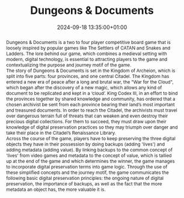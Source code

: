 ---
abstract: "Dungeons & Documents is a two to four player competitive board game that
  is loosely inspired by popular games like The Settlers of CATAN and Snakes and Ladders.
  The lore behind our game, which combines a medieval setting with modern, digital
  technology, is essential to attracting players to the game and contextualizing the
  purpose and journey motif of the game. \n\nThe story of Dungeons & Documents is
  set in the Kingdom of Archeion, which is split into five parts: four provinces,
  and one central Citadel. The Kingdom has entered a new era of peace after a long
  and brutal war, the \"War for the Cloud\", which began after the discovery of a
  new magic, which allows any kind of document to be replicated and kept in a ‘cloud’.
  King Codex III, in an effort to bind the provinces together by shared knowledge
  and community, has ordered that a chosen archivist be sent from each province bearing
  their land’s most important and treasured documents. In order to reach the Citadel,
  the archivists must travel over dangerous terrain full of threats that can weaken
  and even destroy their precious digital collections. For them to succeed, they must
  draw upon their knowledge of digital preservation practices so they may triumph
  over danger and take their place in the Citadel’s Renaissance Library. \n\nAcross
  the course of the game, players have to keep preserving the three digital objects
  they have in their possession by doing backups (adding 'lives') and adding metadata
  (adding value). By linking backups to the common concept of 'lives' from video games
  and metadata to the concept of value, which is tallied up at the end of the game
  and which determines the winner, the game manages to incorporate digital preservation
  terms into game logic. Through the use of these simplified concepts and the journey
  motif, the game communicates the following basic digital preservation principles:
  the ongoing nature of digital preservation, the importance of backups, as well as
  the fact that the more metadata an object has, the more valuable it is."
creators:
- Ellen Fanning
- Feargal Keenan
- Lena Boese
date: 2024-09-18 13:35:00+01:00
document_url: null
grand_parent: iPRES
institutions: []
keywords:
- communications and advocacy for dp
- start 2 preserve
landing_page_url: ''
language: eng
layout: publication
license: Creative Commons Attribution Share-Alike 4.0 (CC-BY-SA-4.0)
notes_url: https://docs.google.com/document/d/1TECjLA7x-Wy1GeVBzuw5jjqsObbotGkgJbFvOfm-kpo/edit#heading=h.aar4tupij1po
parent: iPRES 2024
publication_type: game
size: null
slides_url: ''
source_name: iPRES
stream_url: ''
title: Dungeons & Documents
year: 2024
---
